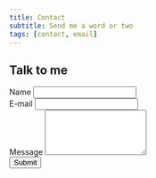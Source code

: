 ```yaml
---
title: Contact
subtitle: Send me a word or two
tags: [contact, email]
---
```

## Talk to me

<form action="https://getsimpleform.com/messages?form_api_token=abcc6c03684597cbdfb5359cc23302bf" method="post">
	<input type='hidden' name='redirect_to' value='http://fooey.com/thank-you.html' />
	<!-- all your input fields here.... -->
	<div class="form-row">
		<div class="form-group col-md-6">
			<label for="name">Name</label>
			<input type="text" class="form-control" id="name">
		</div>
		<div class="form-group col-md-6">
			<label for="email">E-mail</label>
      		<input type="email" class="form-control" id="email">
		</div>
	</div>
	<div class="form-row">
		<div class="form-group col-md-12">
			<label for="message">Message</label>
			<textarea class="form-control" id="message" rows="5"></textarea>
		</div>
	</div>
	<input type='submit' value='Submit' />
</form>